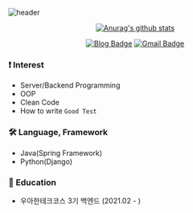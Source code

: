 ![header](https://capsule-render.vercel.app/api?type=waving&&color=0:EEFF00,100:a82da8&height=300&section=header&text=Hi,%20I'm%20Joy%20Kim!&fontSize=90&fontColor=FFF)

<div align=center>

[![Anurag's github stats](https://github-readme-stats.vercel.app/api?username=joyykim&?count_private=true&show_icons=true&theme=vue)](https://github.com/anuraghazra/github-readme-stats)

[![Blog Badge](http://img.shields.io/badge/-Blog-blue?style=for-the-badge&logo=reason-studios&link=https://joyykim.tistory.com/)](https://joyykim.tistory.com/)
[![Gmail Badge](https://img.shields.io/badge/Gmail-d14836?style=for-the-badge&logo=Gmail&logoColor=white&link=mailto:kjw11077naver@gmail.com)](mailto:kjw11077naver@gmail.com)

</div>

### ❗️ Interest
- Server/Backend Programming
- OOP
- Clean Code
- How to write `Good Test`

### 🛠 Language, Framework
- Java(Spring Framework)
- Python(Django)

### 🏫 Education
- 우아한테크코스 3기 백엔드 (2021.02 - )
